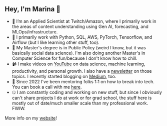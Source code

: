 ## Hey, I'm Marina 👋

- 🔬 I’m an Applied Scientist at Twitch/Amazon, where I primarily work in the areas of content understanding using Gen AI, forecasting, and MLOps/infrastructure.
- 🐍 I primarily work with Python, SQL, AWS, PyTorch, Tensorflow, and Airflow (but I like learning other stuff, too).
- 📖 My Master's degree is in Public Policy (weird I know, but it was basically social data science). I'm also doing another Master's in Computer Science for fun/because I don't know how to chill.
- 📹 I make videos on [YouTube](https://www.youtube.com/@Gratitude.Driven) on data science, machine learning, productivity, and personal growth. I also have a [newsletter](https://www.gratitudedriven.com/subscribe) on those topics. I recently started blogging on [Medium](https://medium.com/@gratitudedriven), too.
- 💬 Since 2022 I've been mentoring folks 1:1 on how to break into tech. You can book a call with me [here](https://topmate.io/marina_wyss).
- 🤐 I am constantly coding and working on new stuff, but since I obviously can't share projects I do at work or for grad school, the stuff here is mostly out of date/much smaller scale than my professional work. FWIW.

More info on my [website](https://www.gratitudedriven.com/)!
